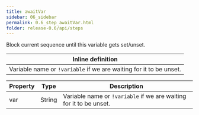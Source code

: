 ```yaml
---
title: awaitVar
sidebar: 06_sidebar
permalink: 0.6_step_awaitVar.html
folder: release-0.6/api/steps
---
```


Block current sequence until this variable gets set/unset. 

| Inline definition |
| -------- |
| Variable name or <code>!variable</code> if we are waiting for it to be unset. |


| Property | Type | Description |
| ------- | ------- | -------- |
| var | String | Variable name or <code>!variable</code> if we are waiting for it to be unset.  |

